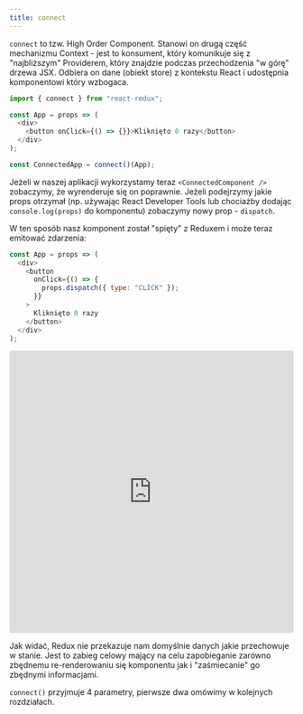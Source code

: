 ```yaml
---
title: connect
---
```


`connect` to tzw. High Order Component. Stanowi on drugą część mechanizmu Context - jest to konsument, który komunikuje się z "najbliższym" Providerem, który znajdzie podczas przechodzenia "w górę" drzewa JSX. Odbiera on dane (obiekt store) z kontekstu React i udostępnia komponentowi który wzbogaca.

```js
import { connect } from "react-redux";

const App = props => (
  <div>
    <button onClick={() => {}}>Kliknięto 0 razy</button>
  </div>
);

const ConnectedApp = connect()(App);
```

Jeżeli w naszej aplikacji wykorzystamy teraz `<ConnectedComponent />` zobaczymy, że wyrenderuje się on poprawnie. Jeżeli podejrzymy jakie props otrzymał (np. używając React Developer Tools lub chociażby dodając `console.log(props)` do komponentu) zobaczymy nowy prop - `dispatch`.

W ten sposób nasz komponent został "spięty" z Reduxem i może teraz emitować zdarzenia:

```js
const App = props => (
  <div>
    <button
      onClick={() => {
        props.dispatch({ type: "CLICK" });
      }}
    >
      Kliknięto 0 razy
    </button>
  </div>
);
```

<iframe src="https://codesandbox.io/embed/lpzj57kjyz" style="width:100%; height:500px; border:0; border-radius: 4px; overflow:hidden;" sandbox="allow-modals allow-forms allow-popups allow-scripts allow-same-origin"></iframe>

Jak widać, Redux nie przekazuje nam domyślnie danych jakie przechowuje w stanie. Jest to zabieg celowy mający na celu zapobieganie zarówno zbędnemu re-renderowaniu się komponentu jak i "zaśmiecanie" go zbędnymi informacjami.

`connect()` przyjmuje 4 parametry, pierwsze dwa omówimy w kolejnych rozdziałach.

